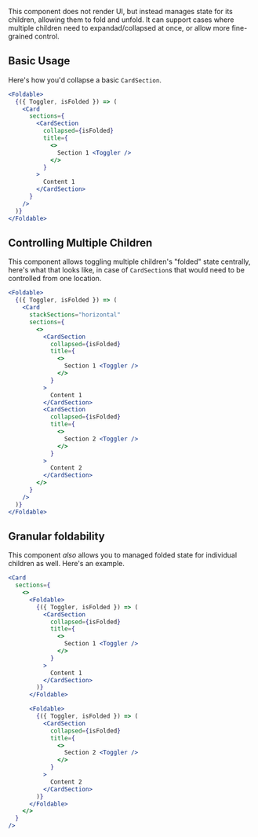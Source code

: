 This component does not render UI, but instead manages state for its children, allowing them to fold and unfold. It can support cases where multiple children need to expandad/collapsed at once, or allow more fine-grained control.

## Basic Usage

Here's how you'd collapse a basic `CardSection`.

```jsx
<Foldable>
  {({ Toggler, isFolded }) => (
    <Card
      sections={
        <CardSection
          collapsed={isFolded}
          title={
            <>
              Section 1 <Toggler />
            </>
          }
        >
          Content 1
        </CardSection>
      }
    />
  )}
</Foldable>
```

## Controlling Multiple Children

This component allows toggling multiple children's "folded" state centrally, here's what that looks like, in case of `CardSection`s that would need to be controlled from one location.

```jsx
<Foldable>
  {({ Toggler, isFolded }) => (
    <Card
      stackSections="horizontal"
      sections={
        <>
          <CardSection
            collapsed={isFolded}
            title={
              <>
                Section 1 <Toggler />
              </>
            }
          >
            Content 1
          </CardSection>
          <CardSection
            collapsed={isFolded}
            title={
              <>
                Section 2 <Toggler />
              </>
            }
          >
            Content 2
          </CardSection>
        </>
      }
    />
  )}
</Foldable>
```

## Granular foldability

This component _also_ allows you to managed folded state for individual children as well. Here's an example.

```jsx
<Card
  sections={
    <>
      <Foldable>
        {({ Toggler, isFolded }) => (
          <CardSection
            collapsed={isFolded}
            title={
              <>
                Section 1 <Toggler />
              </>
            }
          >
            Content 1
          </CardSection>
        )}
      </Foldable>

      <Foldable>
        {({ Toggler, isFolded }) => (
          <CardSection
            collapsed={isFolded}
            title={
              <>
                Section 2 <Toggler />
              </>
            }
          >
            Content 2
          </CardSection>
        )}
      </Foldable>
    </>
  }
/>
```
